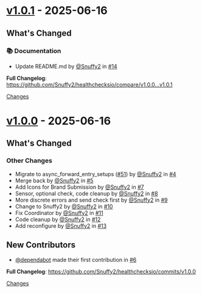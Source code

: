 <a id="v1.0.1"></a>
# [v1.0.1](https://github.com/Snuffy2/healthchecksio/releases/tag/v1.0.1) - 2025-06-16

<!-- Release notes generated using configuration in .github/release.yml at main -->

## What's Changed
### 📚 Documentation
* Update README.md by [@Snuffy2](https://github.com/Snuffy2) in [#14](https://github.com/Snuffy2/healthchecksio/pull/14)


**Full Changelog**: https://github.com/Snuffy2/healthchecksio/compare/v1.0.0...v1.0.1

[Changes][v1.0.1]


<a id="v1.0.0"></a>
# [v1.0.0](https://github.com/Snuffy2/healthchecksio/releases/tag/v1.0.0) - 2025-06-16

<!-- Release notes generated using configuration in .github/release.yml at main -->

## What's Changed
### Other Changes
* Migrate to async_forward_entry_setups ([#51](https://github.com/Snuffy2/healthchecksio/issues/51)) by [@Snuffy2](https://github.com/Snuffy2) in [#4](https://github.com/Snuffy2/healthchecksio/pull/4)
* Merge back by [@Snuffy2](https://github.com/Snuffy2) in [#5](https://github.com/Snuffy2/healthchecksio/pull/5)
* Add Icons for Brand Submission by [@Snuffy2](https://github.com/Snuffy2) in [#7](https://github.com/Snuffy2/healthchecksio/pull/7)
* Sensor, optional check, code cleanup by [@Snuffy2](https://github.com/Snuffy2) in [#8](https://github.com/Snuffy2/healthchecksio/pull/8)
* More discrete errors and send check first by [@Snuffy2](https://github.com/Snuffy2) in [#9](https://github.com/Snuffy2/healthchecksio/pull/9)
* Change to Snuffy2 by [@Snuffy2](https://github.com/Snuffy2) in [#10](https://github.com/Snuffy2/healthchecksio/pull/10)
* Fix Coordinator by [@Snuffy2](https://github.com/Snuffy2) in [#11](https://github.com/Snuffy2/healthchecksio/pull/11)
* Code cleanup by [@Snuffy2](https://github.com/Snuffy2) in [#12](https://github.com/Snuffy2/healthchecksio/pull/12)
* Add reconfigure by [@Snuffy2](https://github.com/Snuffy2) in [#13](https://github.com/Snuffy2/healthchecksio/pull/13)

## New Contributors
* [@dependabot](https://github.com/dependabot) made their first contribution in [#6](https://github.com/Snuffy2/healthchecksio/pull/6)

**Full Changelog**: https://github.com/Snuffy2/healthchecksio/commits/v1.0.0

[Changes][v1.0.0]


[v1.0.1]: https://github.com/Snuffy2/healthchecksio/compare/v1.0.0...v1.0.1
[v1.0.0]: https://github.com/Snuffy2/healthchecksio/tree/v1.0.0

<!-- Generated by https://github.com/rhysd/changelog-from-release v3.9.0 -->
